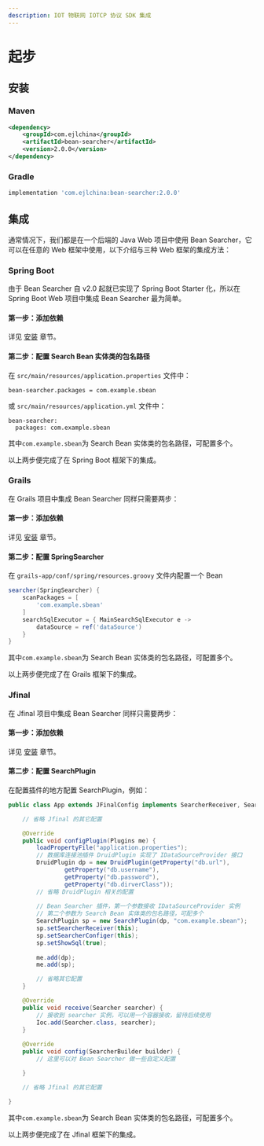 ```yaml
---
description: IOT 物联网 IOTCP 协议 SDK 集成
---
```


# 起步

## 安装

### Maven

```xml
<dependency>
    <groupId>com.ejlchina</groupId>
    <artifactId>bean-searcher</artifactId>
    <version>2.0.0</version>
</dependency>
```

### Gradle

```groovy
implementation 'com.ejlchina:bean-searcher:2.0.0'
```

## 集成

通常情况下，我们都是在一个后端的 Java Web 项目中使用 Bean Searcher，它可以在任意的 Web 框架中使用，以下介绍与三种 Web 框架的集成方法：

### Spring Boot

由于 Bean Searcher 自 v2.0 起就已实现了 Spring Boot Starter 化，所以在 Spring Boot Web 项目中集成 Bean Searcher 最为简单。

#### 第一步：添加依赖

详见 [安装](/v2/starting.html#安装) 章节。

#### 第二步：配置 Search Bean 实体类的包名路径

在 `src/main/resources/application.properties` 文件中：

```properties
bean-searcher.packages = com.example.sbean
```

或 `src/main/resources/application.yml` 文件中：

```properties
bean-searcher:
  packages: com.example.sbean
```

其中`com.example.sbean`为 Search Bean 实体类的包名路径，可配置多个。

以上两步便完成了在 Spring Boot 框架下的集成。

### Grails

在 Grails 项目中集成 Bean Searcher 同样只需要两步：

#### 第一步：添加依赖

详见 [安装](/v2/starting.html#安装) 章节。

#### 第二步：配置 SpringSearcher

在 `grails-app/conf/spring/resources.groovy` 文件内配置一个 Bean

```groovy
searcher(SpringSearcher) {
    scanPackages = [
        'com.example.sbean'
    ]
    searchSqlExecutor = { MainSearchSqlExecutor e ->
        dataSource = ref('dataSource')
    }
}
```

其中`com.example.sbean`为 Search Bean 实体类的包名路径，可配置多个。

以上两步便完成了在 Grails 框架下的集成。

### Jfinal

在 Jfinal 项目中集成 Bean Searcher 同样只需要两步：

#### 第一步：添加依赖

详见 [安装](/v2/starting.html#安装) 章节。

#### 第二步：配置 SearchPlugin

在配置插件的地方配置 SearchPlugin，例如：

```java
public class App extends JFinalConfig implements SearcherReceiver, SearcherConfiger {

	// 省略 Jfinal 的其它配置

	@Override
	public void configPlugin(Plugins me) {
		loadPropertyFile("application.properties");
		// 数据库连接池插件 DruidPlugin 实现了 IDataSourceProvider 接口
		DruidPlugin dp = new DruidPlugin(getProperty("db.url"), 
				getProperty("db.username"), 
				getProperty("db.password"),
				getProperty("db.dirverClass"));
        // 省略 DruidPlugin 相关的配置
		
        // Bean Searcher 插件，第一个参数接收 IDataSourceProvider 实例
        // 第二个参数为 Search Bean 实体类的包名路径，可配多个
        SearchPlugin sp = new SearchPlugin(dp, "com.example.sbean");
        sp.setSearcherReceiver(this);
        sp.setSearcherConfiger(this);
        sp.setShowSql(true);
        
		me.add(dp);
		me.add(sp);

        // 省略其它配置
	}

	@Override
	public void receive(Searcher searcher) {
        // 接收到 searcher 实例，可以用一个容器接收，留待后续使用
		Ioc.add(Searcher.class, searcher);
	}
	
	@Override
	public void config(SearcherBuilder builder) {
		// 这里可以对 Bean Searcher 做一些自定义配置

	}

	// 省略 Jfinal 的其它配置

}
```

其中`com.example.sbean`为 Search Bean 实体类的包名路径，可配置多个。

以上两步便完成了在 Jfinal 框架下的集成。

